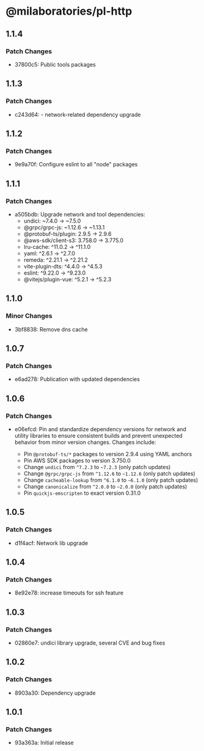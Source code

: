 # @milaboratories/pl-http

## 1.1.4

### Patch Changes

- 37800c5: Public tools packages

## 1.1.3

### Patch Changes

- c243d64: - network-related dependency upgrade

## 1.1.2

### Patch Changes

- 9e9a70f: Configure eslint to all "node" packages

## 1.1.1

### Patch Changes

- a505bdb: Upgrade network and tool dependencies:
  - undici: ~7.4.0 → ~7.5.0
  - @grpc/grpc-js: ~1.12.6 → ~1.13.1
  - @protobuf-ts/plugin: 2.9.5 → 2.9.6
  - @aws-sdk/client-s3: 3.758.0 → 3.775.0
  - lru-cache: ^11.0.2 → ^11.1.0
  - yaml: ^2.6.1 → ^2.7.0
  - remeda: ^2.21.1 → ^2.21.2
  - vite-plugin-dts: ^4.4.0 → ^4.5.3
  - eslint: ^9.22.0 → ^9.23.0
  - @vitejs/plugin-vue: ^5.2.1 → ^5.2.3

## 1.1.0

### Minor Changes

- 3bf8838: Remove dns cache

## 1.0.7

### Patch Changes

- e6ad278: Publication with updated dependencies

## 1.0.6

### Patch Changes

- e06efcd: Pin and standardize dependency versions for network and utility libraries to ensure consistent builds and prevent unexpected behavior from minor version changes. Changes include:

  - Pin `@protobuf-ts/*` packages to version 2.9.4 using YAML anchors
  - Pin AWS SDK packages to version 3.750.0
  - Change `undici` from `^7.2.3` to `~7.2.3` (only patch updates)
  - Change `@grpc/grpc-js` from `^1.12.6` to `~1.12.6` (only patch updates)
  - Change `cacheable-lookup` from `^6.1.0` to `~6.1.0` (only patch updates)
  - Change `canonicalize` from `^2.0.0` to `~2.0.0` (only patch updates)
  - Pin `quickjs-emscripten` to exact version 0.31.0

## 1.0.5

### Patch Changes

- d1f4acf: Network lib upgrade

## 1.0.4

### Patch Changes

- 8e92e78: increase timeouts for ssh feature

## 1.0.3

### Patch Changes

- 02860e7: undici library upgrade, several CVE and bug fixes

## 1.0.2

### Patch Changes

- 8903a30: Dependency upgrade

## 1.0.1

### Patch Changes

- 93a363a: Initial release
